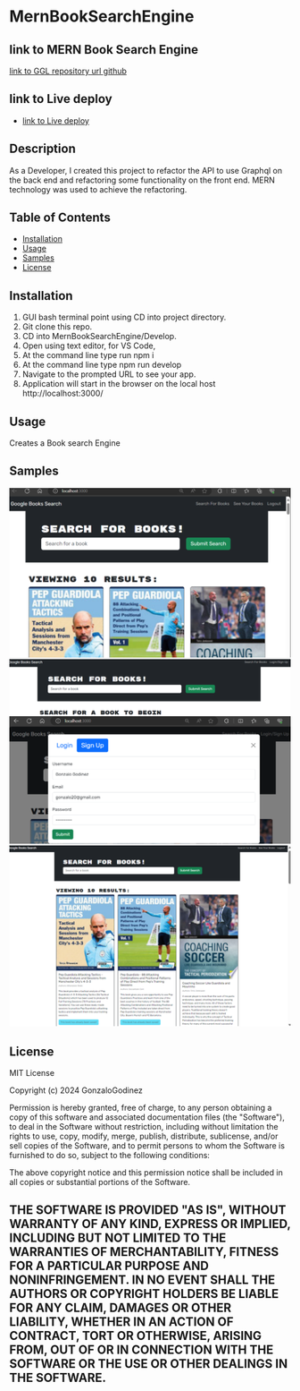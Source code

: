 # MernBookSearchEngine

## link to MERN Book Search Engine
[link to GGL repository url github](https://github.com/GonzaloGodinez/MernBookSearchEngine)

## link to Live deploy
- [link to Live deploy](https://gonzalogodinez.github.io/mernbooksearchengine/)

## Description
As a Developer, I created this project to refactor the API to use Graphql on the back end and refactoring some functionality on the front end. MERN technology was used to achieve the refactoring.

## Table of Contents

- [Installation](#installation)
- [Usage](#usage)
- [Samples](#Samples)
- [License](#license)

## Installation
1.	GUI bash terminal point using CD into project directory.
2.	Git clone this repo.
3.	CD into MernBookSearchEngine/Develop.	
4.	Open using text editor, for VS Code, 
5.  At the command line type run npm i 
6.  At the command line type npm run develop
7.  Navigate to the prompted URL to see your app.
8.	Application will start in the browser on the local host http://localhost:3000/

## Usage
Creates a Book search Engine

## Samples

![Search Book Page ](/Develop/assets/SearchBook.png)
![Sign in/Sign Up page](/Develop/assets/SigninSignup.png)
![Sign up](/Develop/assets/Signup.png)
![saved Books](/Develop/assets/SavedBooks.png)

## License
MIT License

Copyright (c) 2024 GonzaloGodinez

Permission is hereby granted, free of charge, to any person obtaining a copy
of this software and associated documentation files (the "Software"), to deal
in the Software without restriction, including without limitation the rights
to use, copy, modify, merge, publish, distribute, sublicense, and/or sell
copies of the Software, and to permit persons to whom the Software is
furnished to do so, subject to the following conditions:

The above copyright notice and this permission notice shall be included in all
copies or substantial portions of the Software.

THE SOFTWARE IS PROVIDED "AS IS", WITHOUT WARRANTY OF ANY KIND, EXPRESS OR
IMPLIED, INCLUDING BUT NOT LIMITED TO THE WARRANTIES OF MERCHANTABILITY,
FITNESS FOR A PARTICULAR PURPOSE AND NONINFRINGEMENT. IN NO EVENT SHALL THE
AUTHORS OR COPYRIGHT HOLDERS BE LIABLE FOR ANY CLAIM, DAMAGES OR OTHER
LIABILITY, WHETHER IN AN ACTION OF CONTRACT, TORT OR OTHERWISE, ARISING FROM,
OUT OF OR IN CONNECTION WITH THE SOFTWARE OR THE USE OR OTHER DEALINGS IN THE
SOFTWARE.
---

